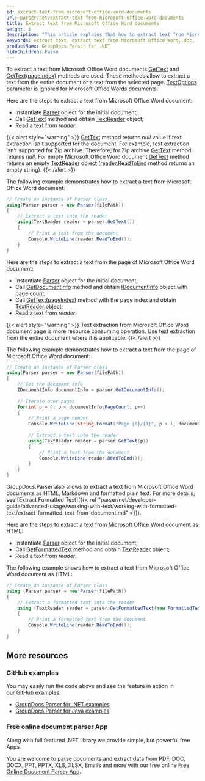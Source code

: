 ```yaml
---
id: extract-text-from-microsoft-office-word-documents
url: parser/net/extract-text-from-microsoft-office-word-documents
title: Extract text from Microsoft Office Word documents
weight: 1
description: "This article explains that how to extract text from Microsoft Office Word (.doc, .docx) documents"
keywords: extract text, extract text from Microsoft Office Word,.doc, .docx
productName: GroupDocs.Parser for .NET
hideChildren: False
---
```

To extract a text from Microsoft Office Word documents [GetText](https://reference.groupdocs.com/net/parser/groupdocs.parser/parser/methods/gettext) and [GetText(pageIndex)](https://reference.groupdocs.com/net/parser/groupdocs.parser.parser/gettext/methods/2) methods are used. These methods allow to extract a text from the entire document or a text from the selected page. [TextOptions](https://reference.groupdocs.com/net/parser/groupdocs.parser.options/textoptions) parameter is ignored for Microsoft Office Words documents.

Here are the steps to extract a text from Microsoft Office Word document:

*   Instantiate [Parser](https://reference.groupdocs.com/net/parser/groupdocs.parser/parser) object for the initial document;
*   Call [GetText](https://reference.groupdocs.com/net/parser/groupdocs.parser/parser/methods/gettext) method and obtain [TextReader](https://docs.microsoft.com/en-us/dotnet/api/system.io.textreader?view=netframework-2.0) object;
*   Read a text from *reader*.

{{< alert style="warning" >}}
[GetText](https://reference.groupdocs.com/net/parser/groupdocs.parser/parser/methods/gettext) method returns *null* value if text extraction isn't supported for the document. For example, text extraction isn't supported for Zip archive. Therefore, for Zip archive [GetText](https://reference.groupdocs.com/net/parser/groupdocs.parser/parser/methods/gettext) method returns *null*. For empty Microsoft Office Word document [GetText](https://reference.groupdocs.com/net/parser/groupdocs.parser/parser/methods/gettext) method returns an empty [TextReader](https://docs.microsoft.com/en-us/dotnet/api/system.io.textreader?view=netframework-2.0) object ([reader.ReadToEnd](https://docs.microsoft.com/en-us/dotnet/api/system.io.textreader.readtoend?view=netframework-2.0) method returns an empty string).
{{< /alert >}}

The following example demonstrates how to extract a text from Microsoft Office Word document:

```csharp
// Create an instance of Parser class
using(Parser parser = new Parser(filePath))
{
    // Extract a text into the reader
    using(TextReader reader = parser.GetText())
    {
        // Print a text from the document
        Console.WriteLine(reader.ReadToEnd());
    }
}
```

Here are the steps to extract a text from the page of Microsoft Office Word document:

*   Instantiate [Parser](https://reference.groupdocs.com/net/parser/groupdocs.parser/parser) object for the initial document;
*   Call [GetDocumentInfo](https://reference.groupdocs.com/net/parser/groupdocs.parser/parser/methods/getdocumentinfo) method and obtain [IDocumentInfo](https://reference.groupdocs.com/net/parser/groupdocs.parser.options/idocumentinfo) object with [page count](https://reference.groupdocs.com/net/parser/groupdocs.parser.options/idocumentinfo/properties/pagecount);
*   Call [GetText(pageIndex)](https://reference.groupdocs.com/net/parser/groupdocs.parser.parser/gettext/methods/2) method with the page index and obtain [TextReader](https://docs.microsoft.com/en-us/dotnet/api/system.io.textreader?view=netframework-2.0) object;
*   Read a text from *reader*.

{{< alert style="warning" >}}
Text extraction from Microsoft Office Word document page is more resource consuming operation. Use text extraction from the entire document where it is applicable.
{{< /alert >}}

The following example demonstrates how to extract a text from the page of Microsoft Office Word document:

```csharp
// Create an instance of Parser class
using(Parser parser = new Parser(filePath))
{
    // Get the document info
    IDocumentInfo documentInfo = parser.GetDocumentInfo();
  
    // Iterate over pages
    for(int p = 0; p < documentInfo.PageCount; p++)
    {
        // Print a page number 
        Console.WriteLine(string.Format("Page {0}/{1}", p + 1, documentInfo.PageCount));
  
        // Extract a text into the reader
        using(TextReader reader = parser.GetText(p))
        {
            // Print a text from the document
            Console.WriteLine(reader.ReadToEnd());
        }
    }
}
```

GroupDocs.Parser also allows to extract a text from Microsoft Office Word documents as HTML, Markdown and formatted plain text. For more details, see [Extract Formatted Text]({{< ref "parser/net/developer-guide/advanced-usage/working-with-text/working-with-formatted-text/extract-formatted-text-from-document.md" >}}).

Here are the steps to extract a text from Microsoft Office Word document as HTML:

*   Instantiate [Parser](https://reference.groupdocs.com/net/parser/groupdocs.parser/parser) object for the initial document;
*   Call [GetFormattedText](https://reference.groupdocs.com/net/parser/groupdocs.parser/parser/methods/getformattedtext) method and obtain [TextReader](https://docs.microsoft.com/en-us/dotnet/api/system.io.textreader?view=netframework-2.0) object;
*   Read a text from *reader*.

The following example shows how to extract a text from Microsoft Office Word document as HTML:

```csharp
// Create an instance of Parser class
using (Parser parser = new Parser(filePath))
{
    // Extract a formatted text into the reader
    using (TextReader reader = parser.GetFormattedText(new FormattedTextOptions(FormattedTextMode.Html)))
    {
        // Print a formatted text from the document
        Console.WriteLine(reader.ReadToEnd());
    }
}
```

## More resources

### GitHub examples

You may easily run the code above and see the feature in action in our GitHub examples:

*   [GroupDocs.Parser for .NET examples](https://github.com/groupdocs-parser/GroupDocs.Parser-for-.NET)    
*   [GroupDocs.Parser for Java examples](https://github.com/groupdocs-parser/GroupDocs.Parser-for-Java)
    
### Free online document parser App

Along with full featured .NET library we provide simple, but powerful free Apps.

You are welcome to parse documents and extract data from PDF, DOC, DOCX, PPT, PPTX, XLS, XLSX, Emails and more with our free online [Free Online Document Parser App](https://products.groupdocs.app/parser).
